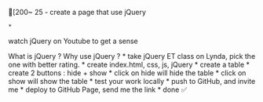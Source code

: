 [200~
25 - create a page that use  jQuery

	*
watch jQuery on Youtube to get a sense

What is jQuery ?
Why use jQuery ?
	*
take jQuery ET class on Lynda, pick the one with better rating.
	*
create index.html, css, js, jQuery
	*
create a table
	*
create 2 buttons : hide + show
	*
click on hide will hide the table
	*
click on show will show the table
	*
test your work locally
	*
push to GitHub, and invite me
	*
deploy to GitHub Page, send me the link
	*
done ✅
